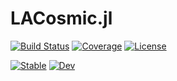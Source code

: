# LACosmic.jl

[![Build Status](https://github.com/mileslucas/LACosmic.jl/workflows/CI/badge.svg)](https://github.com/mileslucas/LACosmic.jl/actions)
[![Coverage](https://codecov.io/gh/mileslucas/LACosmic.jl/branch/master/graph/badge.svg)](https://codecov.io/gh/mileslucas/LACosmic.jl)
[![License](https://img.shields.io/badge/License-MIT-yellow.svg)](https://opensource.org/licenses/MIT)

[![Stable](https://img.shields.io/badge/docs-stable-blue.svg)](https://mileslucas.github.io/LACosmic.jl/stable)
[![Dev](https://img.shields.io/badge/docs-dev-blue.svg)](https://mileslucas.github.io/LACosmic.jl/dev)
